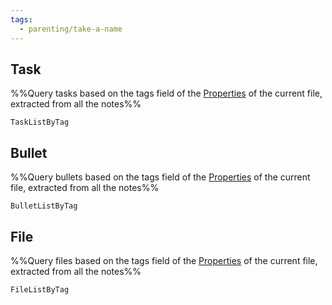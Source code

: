```yaml
---
tags:
  - parenting/take-a-name
---
```

## Task
%%Query tasks based on the tags field of the [Properties](https://help.obsidian.md/Editing+and+formatting/Properties) of the current file, extracted from all the notes%%
```PeriodicPARA
TaskListByTag
```

## Bullet
%%Query bullets based on the tags field of the [Properties](https://help.obsidian.md/Editing+and+formatting/Properties) of the current file, extracted from all the notes%%
```PeriodicPARA
BulletListByTag
```

## File
%%Query files based on the tags field of the [Properties](https://help.obsidian.md/Editing+and+formatting/Properties) of the current file, extracted from all the notes%%
```PeriodicPARA
FileListByTag
```
